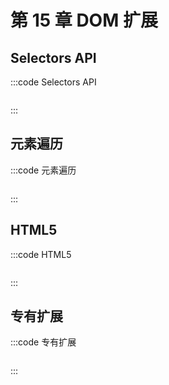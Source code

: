 # 第 15 章 DOM 扩展

## Selectors API

:::code Selectors API

```js
```

:::

## 元素遍历

:::code 元素遍历

```js
```

:::

## HTML5

:::code HTML5

```js
```

:::

## 专有扩展

:::code 专有扩展

```js
```

:::
